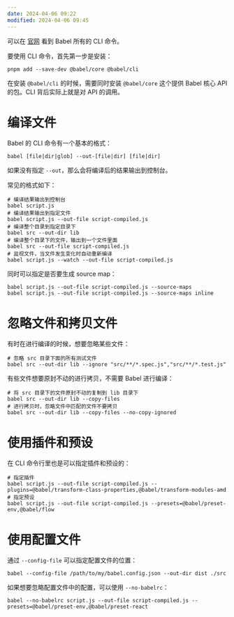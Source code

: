 ```yaml
---
date: 2024-04-06 09:22
modified: 2024-04-06 09:45
---
```


可以在 [官网](https://babeljs.io/docs/babel-cli) 看到 Babel 所有的 CLI 命令。

要使用 CLI 命令，首先第一步是安装：

```shell
pnpm add --save-dev @babel/core @babel/cli
```

在安装 `@babel/cli` 的时候，需要同时安装 `@babel/core` 这个提供 Babel 核心 API 的包。CLI 背后实际上就是对 API 的调用。

# 编译文件

Babel 的 CLI 命令有一个基本的格式：

```text
babel [file|dir|glob] --out-[file|dir] [file|dir]
```

如果没有指定 `--out`，那么会将编译后的结果输出到控制台。

常见的格式如下：

```shell
# 编译结果输出到控制台
babel script.js 
# 编译结果输出到指定文件
babel script.js --out-file script-compiled.js 
# 编译整个目录到指定目录下
babel src --out-dir lib
# 编译整个目录下的文件，输出到一个文件里面
babel src --out-file script-compiled.js
# 监视文件，当文件发生变化时自动重新编译
babel script.js --watch --out-file script-compiled.js 
```

同时可以指定是否要生成 source map：

```shell
babel script.js --out-file script-compiled.js --source-maps
babel script.js --out-file script-compiled.js --source-maps inline
```

# 忽略文件和拷贝文件

有时在进行编译的时候，想要忽略某些文件：

```shell
# 忽略 src 目录下面的所有测试文件
babel src --out-dir lib --ignore "src/**/*.spec.js","src/**/*.test.js"
```

有些文件想要原封不动的进行拷贝，不需要 Babel 进行编译：

```shell
# 将 src 目录下的文件原封不动的复制到 lib 目录下
babel src --out-dir lib --copy-files 
# 进行拷贝时，忽略文件中匹配的文件不要拷贝
babel src --out-dir lib --copy-files --no-copy-ignored
```

# 使用插件和预设

在 CLI 命令行里也是可以指定插件和预设的：

```shell
# 指定插件
babel script.js --out-file script-compiled.js --plugins=@babel/transform-class-properties,@babel/transform-modules-amd
# 指定预设
babel script.js --out-file script-compiled.js --presets=@babel/preset-env,@babel/flow
```

# 使用配置文件

通过 `--config-file` 可以指定配置文件的位置：

```shell
babel --config-file /path/to/my/babel.config.json --out-dir dist ./src
```

如果想要忽略配置文件中的配置，可以使用 `--no-babelrc`：

```shell
babel --no-babelrc script.js --out-file script-compiled.js --presets=@babel/preset-env,@babel/preset-react
```
